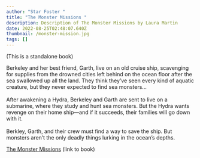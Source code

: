 ```yaml
---
author: "Star Foster "
title: "The Monster Missions "
description: Description of The Monster Missions by Laura Martin
date: 2022-08-25T02:48:07.640Z
thumbnail: /monster-mission.jpg
tags: []
---
```

(This is a standalone book)

Berkeley and her best friend, Garth, live on an old cruise ship, scavenging for supplies from the drowned cities left behind on the ocean floor after the sea swallowed up all the land. They think they’ve seen every kind of aquatic creature, but they never expected to find sea monsters…\
\
After awakening a Hydra, Berkeley and Garth are sent to live on a submarine, where they study and hunt sea monsters. But the Hydra wants revenge on their home ship—and if it succeeds, their families will go down with it.\
\
Berkley, Garth, and their crew must find a way to save the ship. But monsters aren’t the only deadly things lurking in the ocean’s depths. 

[The Monster Missions](https://www.goodreads.com/book/show/55200665-the-monster-missions?from_search=true&from_srp=true&qid=hQ9067VifQ&rank=6) (link to book)
